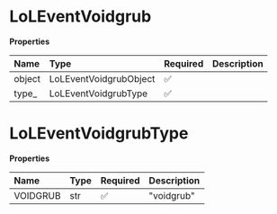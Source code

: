 # LoLEventVoidgrub

**Properties**

| Name   | Type                   | Required | Description |
| :----- | :--------------------- | :------- | :---------- |
| object | LoLEventVoidgrubObject | ✅       |             |
| type\_ | LoLEventVoidgrubType   | ✅       |             |

# LoLEventVoidgrubType

**Properties**

| Name     | Type | Required | Description |
| :------- | :--- | :------- | :---------- |
| VOIDGRUB | str  | ✅       | "voidgrub"  |

<!-- This file was generated by liblab | https://liblab.com/ -->
